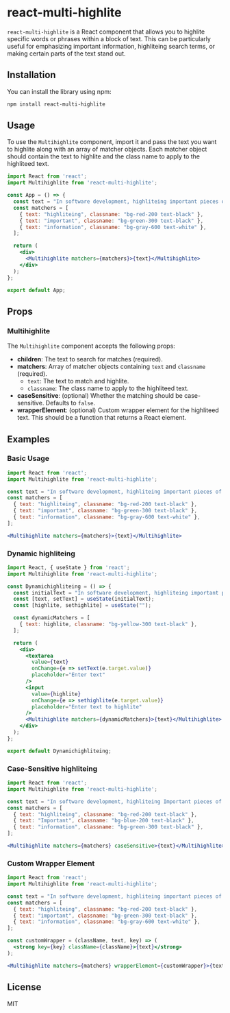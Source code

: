 
# react-multi-highlite

`react-multi-highlite` is a React component that allows you to highlite specific words or phrases within a block of text. This can be particularly useful for emphasizing important information, highliteing search terms, or making certain parts of the text stand out.

## Installation

You can install the library using npm:

```bash
npm install react-multi-highlite
```

## Usage

To use the `Multihighlite` component, import it and pass the text you want to highlite along with an array of matcher objects. Each matcher object should contain the text to highlite and the class name to apply to the highliteed text.

```jsx
import React from 'react';
import Multihighlite from 'react-multi-highlite';

const App = () => {
  const text = "In software development, highliteing important pieces of information can greatly improve readability and comprehension. For instance, highliteing code snippets, errors, or important notes in documentation can make a significant difference.";
  const matchers = [
    { text: "highliteing", classname: "bg-red-200 text-black" },
    { text: "important", classname: "bg-green-300 text-black" },
    { text: "information", classname: "bg-gray-600 text-white" },
  ];

  return (
    <div>
      <Multihighlite matchers={matchers}>{text}</Multihighlite>
    </div>
  );
};

export default App;
```

## Props

### Multihighlite

The `Multihighlite` component accepts the following props:

- **children**: The text to search for matches (required).
- **matchers**: Array of matcher objects containing `text` and `classname` (required).
  - `text`: The text to match and highlite.
  - `classname`: The class name to apply to the highliteed text.
- **caseSensitive**: (optional) Whether the matching should be case-sensitive. Defaults to `false`.
- **wrapperElement**: (optional) Custom wrapper element for the highliteed text. This should be a function that returns a React element.

## Examples

### Basic Usage

```jsx
import React from 'react';
import Multihighlite from 'react-multi-highlite';

const text = "In software development, highliteing important pieces of information can greatly improve readability and comprehension.";
const matchers = [
  { text: "highliteing", classname: "bg-red-200 text-black" },
  { text: "important", classname: "bg-green-300 text-black" },
  { text: "information", classname: "bg-gray-600 text-white" },
];

<Multihighlite matchers={matchers}>{text}</Multihighlite>
```

### Dynamic highliteing

```jsx
import React, { useState } from 'react';
import Multihighlite from 'react-multi-highlite';

const Dynamichighliteing = () => {
  const initialText = "In software development, highliteing important pieces of information can greatly improve readability and comprehension.";
  const [text, setText] = useState(initialText);
  const [highlite, sethighlite] = useState("");

  const dynamicMatchers = [
    { text: highlite, classname: "bg-yellow-300 text-black" },
  ];

  return (
    <div>
      <textarea
        value={text}
        onChange={e => setText(e.target.value)}
        placeholder="Enter text"
      />
      <input
        value={highlite}
        onChange={e => sethighlite(e.target.value)}
        placeholder="Enter text to highlite"
      />
      <Multihighlite matchers={dynamicMatchers}>{text}</Multihighlite>
    </div>
  );
};

export default Dynamichighliteing;
```

### Case-Sensitive highliteing

```jsx
import React from 'react';
import Multihighlite from 'react-multi-highlite';

const text = "In software development, highliteing Important pieces of information can greatly improve readability and comprehension.";
const matchers = [
  { text: "highliteing", classname: "bg-red-200 text-black" },
  { text: "Important", classname: "bg-blue-200 text-black" },
  { text: "information", classname: "bg-green-300 text-black" },
];

<Multihighlite matchers={matchers} caseSensitive>{text}</Multihighlite>
```

### Custom Wrapper Element

```jsx
import React from 'react';
import Multihighlite from 'react-multi-highlite';

const text = "In software development, highliteing important pieces of information can greatly improve readability and comprehension.";
const matchers = [
  { text: "highliteing", classname: "bg-red-200 text-black" },
  { text: "important", classname: "bg-green-300 text-black" },
  { text: "information", classname: "bg-gray-600 text-white" },
];

const customWrapper = (className, text, key) => (
  <strong key={key} className={className}>{text}</strong>
);

<Multihighlite matchers={matchers} wrapperElement={customWrapper}>{text}</Multihighlite>
```

## License

MIT